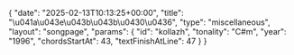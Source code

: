 {
    "date": "2025-02-13T10:13:25+00:00",
    "title": "\u041a\u043e\u043b\u043b\u0430\u0436",
    "type": "miscellaneous",
    "layout": "songpage",
    "params": {
        "id": "kollazh",
        "tonality": "C#m",
        "year": "1996",
        "chordsStartAt": 43,
        "textFinishAtLine": 47
    }
}